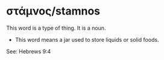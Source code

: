 # στάμνος/stamnos
This word is a type of thing. It is a noun.
* This word means a jar used to store liquids or solid foods.

See: Hebrews 9:4
